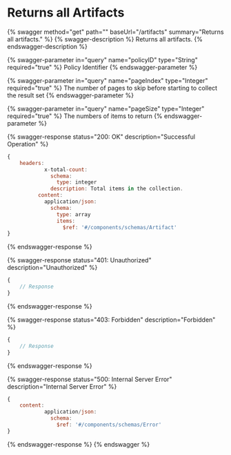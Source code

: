 # Returns all Artifacts

{% swagger method="get" path="" baseUrl="/artifacts" summary="Returns all artifacts." %}
{% swagger-description %}
Returns all artifacts.
{% endswagger-description %}

{% swagger-parameter in="query" name="policyID" type="String" required="true" %}
Policy Identifier
{% endswagger-parameter %}

{% swagger-parameter in="query" name="pageIndex" type="Integer" required="true" %}
The number of pages to skip before starting to collect the result set
{% endswagger-parameter %}

{% swagger-parameter in="query" name="pageSize" type="Integer" required="true" %}
The numbers of items to return
{% endswagger-parameter %}

{% swagger-response status="200: OK" description="Successful Operation" %}
```javascript
{
    headers:
            x-total-count:
              schema:
                type: integer
              description: Total items in the collection.
          content:
            application/json:
              schema:
                type: array
                items:
                  $ref: '#/components/schemas/Artifact'
}
```
{% endswagger-response %}

{% swagger-response status="401: Unauthorized" description="Unauthorized" %}
```javascript
{
    // Response
}
```
{% endswagger-response %}

{% swagger-response status="403: Forbidden" description="Forbidden" %}
```javascript
{
    // Response
}
```
{% endswagger-response %}

{% swagger-response status="500: Internal Server Error" description="Internal Server Error" %}
```javascript
{
    content:
            application/json:
              schema:
                $ref: '#/components/schemas/Error'
}
```
{% endswagger-response %}
{% endswagger %}

